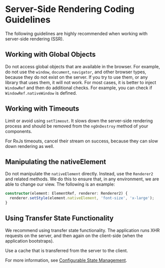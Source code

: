 # Server-Side Rendering Coding Guidelines

The following guidelines are highly recommended when working with server-side rendering (SSR).

## Working with Global Objects

Do not access global objects that are available in the browser. For example, do not use the `window`, `document`, `navigator`, and other browser types, because they do not exist on the server. If you try to use them, or any library that uses them, it will not work. For most cases, it is better to inject `WindowRef` and then do additional checks. For example, you can check if `WindowRef.nativeWindow` is defined.

## Working with Timeouts

Limit or avoid using `setTimeout`. It slows down the server-side rendering process and should be removed from the `ngOnDestroy` method of your components.

For RxJs timeouts, cancel their stream on success, because they can slow down rendering as well.

## Manipulating the nativeElement

Do not manipulate the `nativeElement` directly. Instead, use the `Renderer2` and related methods. We do this to ensure that, in any environment, we are able to change our view. The following is an example:

```typescript
constructor(element: ElementRef, renderer: Renderer2) {
  renderer.setStyle(element.nativeElement, 'font-size', 'x-large');
}
```

## Using Transfer State Functionality

We recommend using transfer state functionality. The application runs XHR requests on the server, and then again on the client-side (when the application bootstraps). 

Use a cache that is transferred from the server to the client.

For more information, see [Configurable State Management](../../projects/core/src/state/docs/configurable-state-management.md).
